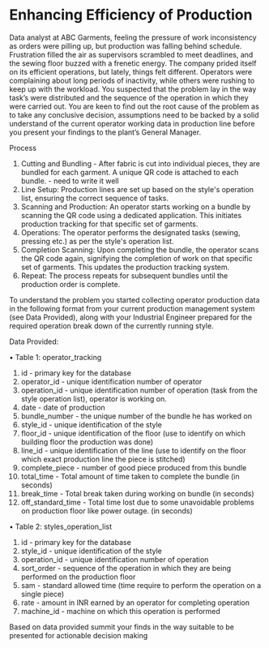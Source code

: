 # Enhancing Efficiency of Production
Data analyst at ABC Garments, feeling the pressure of work inconsistency as orders  were pilling up, but production was falling behind schedule. Frustration filled the air as supervisors scrambled to meet deadlines, and the sewing floor buzzed with a frenetic energy. The company prided itself on its efficient operations, but lately, things felt different. Operators were complaining about long periods of inactivity, while others were rushing to keep up with the workload. You suspected that the problem lay in the way task’s were distributed and the sequence of the operation in which they were carried out. You are keen to find out the root cause of the problem as to take any conclusive decision, assumptions need to be backed by a solid understand of the current operator working data in  production line before you present your findings to the plant’s General Manager.

Process 
1. Cutting and Bundling - After fabric is cut into individual pieces, they are bundled for each garment. A unique QR code is attached to each bundle. - need to write it well 
2. Line Setup: Production lines are set up based on the style's operation list, ensuring the correct sequence of tasks.
3. Scanning and Production: An operator starts working on a bundle by scanning the QR code using a dedicated application. This initiates production tracking for that specific set of garments.
4. Operations: The operator performs the designated tasks (sewing, pressing etc.) as per the style's operation list.
5. Completion Scanning: Upon completing the bundle, the operator scans the QR code again,  signifying the completion of work on that specific set of garments. This updates the  production tracking system.
6. Repeat: The process repeats for subsequent bundles until the production order is complete.

To understand the problem you started collecting operator production data in the following format 
from your current production management system (see Data Provided), along with your Industrial 
Engineer prepared for the required operation break down of the currently running style.



Data Provided: 

• Table 1: operator_tracking 
1. id - primary key for the database
2. operator_id - unique identification number of operator
3. operation_id - unique identification number of operation (task from the style operation list), operator is working on.
4. date - date of production 
5. bundle_number - the unique number of the bundle he has worked on
6. style_id - unique identification of the style
7. floor_id - unique identification of the floor (use to identify on which building floor the production was done)
8. line_id - unique identification of the line (use to identify on the floor which exact production line the piece is stitched)
9. complete_piece - number of good piece produced from this bundle
10. total_time - Total amount of time taken to complete the bundle (in seconds)
11. break_time - Total break taken during working on bundle (in seconds)
12. off_standard_time - Total time lost due to some unavoidable problems on production floor like power outage. (in seconds)

    
• Table 2: styles_operation_list 
1. id - primary key for the database
2. style_id - unique identification of the style
3. operation_id - unique identification number of operation
4. sort_order - sequence of the operation in which they are being performed on the production floor
5. sam - standard allowed time (time require to perform the operation on a single piece)
6. rate - amount in INR earned by an operator for completing operation
7. machine_id - machine on which this operation is performed

   
Based on data provided summit your finds in the way suitable to be presented for actionable decision making
